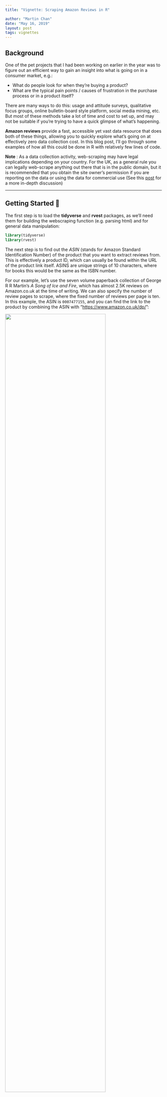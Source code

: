 ```yaml
---
title: "Vignette: Scraping Amazon Reviews in R"

author: "Martin Chan"
date: "May 16, 2019"
layout: post
tags: vignettes
---
```


<section class="main-content">
<div id="background" class="section level2">
<h2>Background</h2>
<p>One of the pet projects that I had been working on earlier in the year was to figure out an efficient way to gain an insight into what is going on in a consumer market, e.g.:</p>
<ul>
<li>What do people look for when they’re buying a product?</li>
<li>What are the typical pain points / causes of frustration in the purchase process or in a product itself?</li>
</ul>
<p>There are many ways to do this: usage and attitude surveys, qualitative focus groups, online bulletin-board style platform, social media mining, etc. But most of these methods take a lot of time and cost to set up, and may not be suitable if you’re trying to have a quick glimpse of what’s happening.</p>
<p><strong>Amazon reviews</strong> provide a fast, accessible yet vast data resource that does both of these things, allowing you to quickly explore what’s going on at effectively zero data collection cost. In this blog post, I’ll go through some examples of how all this could be done in R with relatively few lines of code.</p>
<p><strong>Note</strong> : As a data collection activity, web-scraping may have legal implications depending on your country. For the UK, as a general rule you can legally web-scrape anything out there that is in the public domain, but it is recommended that you obtain the site owner’s permission if you are reporting on the data or using the data for commercial use (See this <a href="https://benbernardblog.com/web-scraping-and-crawling-are-perfectly-legal-right/">post</a> for a more in-depth discussion)</p>
<hr />
</div>
<div id="getting-started" class="section level2">
<h2>Getting Started 🚀</h2>
<p>The first step is to load the <strong>tidyverse</strong> and <strong>rvest</strong> packages, as we’ll need them for building the webscraping function (e.g. parsing html) and for general data manipulation:</p>
<div class="sourceCode" id="cb1"><pre class="sourceCode r"><code class="sourceCode r"><span class="kw">library</span>(tidyverse)<span class="kw">
library</span>(rvest)</code></pre></div>
<p>The next step is to find out the <em>ASIN</em> (stands for Amazon Standard Identification Number) of the product that you want to extract reviews from. This is effectively a product ID, which can usually be found within the URL of the product link itself. ASINS are unique strings of 10 characters, where for books this would be the same as the ISBN number.</p>
<p>For our example, let’s use the seven volume paperback collection of George R R Martin’s <em>A Song of Ice and Fire</em>, which has almost 2.5K reviews on Amazon.co.uk at the time of writing. We can also specify the number of review pages to scrape, where the fixed number of reviews per page is ten. In this example, the ASIN is <code>0007477155</code>, and you can find the link to the product by combining the ASIN with “<a href="https://www.amazon.co.uk/dp/" class="uri">https://www.amazon.co.uk/dp/</a>”:</p>
<p><img src="{{ site.url }}{{ site.baseurl }}\images\amazon_got.PNG" width="80%" /></p>
<p>To my knowledge, the URL structure works the same way for Amazon US and Amazon UK - you can simply change the URL root to make this work for the different websites (replace ‘.co.uk’ with ‘.com’). Whether this will continue to work in the future will be dependent on whether Amazon changes the set-up of the URLs.</p>
<hr />
</div>
<div id="writing-the-review-scraping-function" class="section level2">
<h2>Writing the review scraping function</h2>
<p>The next step is to write the main workhorse function for scraping the reviews.</p>
<p>In essence, what we are trying to achieve is to download the HTML content from the Amazon review page, and then use various html parsing and selector functions to organise the downloaded content into an easily manipulable format.</p>
<p>The <code>read_html()</code> function from the <strong>xml2</strong> package reads the HTML content from a given URL, which you can assign to an object in R (so you don’t have to keep re-downloading the website) and figure out how to extract content from the object.</p>
<p>In this specific example of scraping Amazon reviews, our objective is to get to a table that has the following three basic columns:</p>
<ul>
<li>Title of the Review</li>
<li>Body / Content of the Review</li>
<li>Rating given for the Review</li>
</ul>
<p>The trick is to use a combination of <code>html_nodes()</code> and <code>html_text()</code> from the <strong>rvest</strong> package to lock onto the content that you need (The <strong>rvest</strong> package recommends <a href="http://flukeout.github.io/">this</a> really cool site for learning how to use CSS selectors).</p>
<p>In my function, I assign all the bits of extracted content (review title, review body text, and star rating) into individual objects, and combine them into a tidy tibble to make it easy for data analysis.</p>
<p>Let’s call this function <code>scrape_amazon()</code>, and allow it to take in the ASIN and the page number as the two arguments:</p>

<div class="sourceCode" id="cb2">
<pre class="sourceCode r">
<code class="sourceCode r">
<span class="sourceLine" id="cb2-1" title="1">scrape_amazon &lt;-<span class="st"> </span><span class="cf">function</span>(ASIN, page_num){</span>
<span class="sourceLine" id="cb2-2" title="2">  </span>
<span class="sourceLine" id="cb2-3" title="3">  url_reviews &lt;-<span class="st"> </span><span class="kw">paste0</span>(<span class="st">&quot;https://www.amazon.co.uk/product-reviews/&quot;</span>,ASIN,<span class="st">&quot;/?pageNumber=&quot;</span>,page_num)</span>
<span class="sourceLine" id="cb2-4" title="4">  </span>
<span class="sourceLine" id="cb2-5" title="5">  doc &lt;-<span class="st"> </span><span class="kw">read_html</span>(url_reviews) <span class="co"># Assign results to `doc`</span></span>
<span class="sourceLine" id="cb2-6" title="6">  </span>
<span class="sourceLine" id="cb2-7" title="7">  <span class="co"># Review Title</span></span>
<span class="sourceLine" id="cb2-8" title="8">  doc <span class="op">%&gt;%</span><span class="st"> </span></span>
<span class="sourceLine" id="cb2-9" title="9"><span class="st">    </span><span class="kw">html_nodes</span>(<span class="st">&quot;[class=&#39;a-size-base a-link-normal review-title a-color-base review-title-content a-text-bold&#39;]&quot;</span>) <span class="op">%&gt;%</span></span>
<span class="sourceLine" id="cb2-10" title="10"><span class="st">    </span><span class="kw">html_text</span>() -&gt;<span class="st"> </span>review_title</span>
<span class="sourceLine" id="cb2-11" title="11">  </span>
<span class="sourceLine" id="cb2-12" title="12">  <span class="co"># Review Text</span></span>
<span class="sourceLine" id="cb2-13" title="13">  doc <span class="op">%&gt;%</span><span class="st"> </span></span>
<span class="sourceLine" id="cb2-14" title="14"><span class="st">    </span><span class="kw">html_nodes</span>(<span class="st">&quot;[class=&#39;a-size-base review-text review-text-content&#39;]&quot;</span>) <span class="op">%&gt;%</span></span>
<span class="sourceLine" id="cb2-15" title="15"><span class="st">    </span><span class="kw">html_text</span>() -&gt;<span class="st"> </span>review_text</span>
<span class="sourceLine" id="cb2-16" title="16">  </span>
<span class="sourceLine" id="cb2-17" title="17">  <span class="co"># Number of stars in review</span></span>
<span class="sourceLine" id="cb2-18" title="18">  doc <span class="op">%&gt;%</span></span>
<span class="sourceLine" id="cb2-19" title="19"><span class="st">    </span><span class="kw">html_nodes</span>(<span class="st">&quot;[data-hook=&#39;review-star-rating&#39;]&quot;</span>) <span class="op">%&gt;%</span></span>
<span class="sourceLine" id="cb2-20" title="20"><span class="st">    </span><span class="kw">html_text</span>() -&gt;<span class="st"> </span>review_star</span>
<span class="sourceLine" id="cb2-21" title="21">  </span>
<span class="sourceLine" id="cb2-22" title="22">  <span class="co"># Return a tibble</span></span>
<span class="sourceLine" id="cb2-23" title="23">  <span class="kw">tibble</span>(review_title,</span>
<span class="sourceLine" id="cb2-24" title="24">         review_text,</span>
<span class="sourceLine" id="cb2-25" title="25">         review_star,</span>
<span class="sourceLine" id="cb2-26" title="26">         <span class="dt">page =</span> page_num) <span class="op">%&gt;%</span><span class="st"> </span><span class="kw">return</span>()</span>
<span class="sourceLine" id="cb2-27" title="27">}</span></code></pre></div>
<p>You can then run this function to extract a nice, clean table of reviews:</p>
<div class="sourceCode" id="cb3"><pre class="sourceCode r"><code class="sourceCode r"><span class="sourceLine" id="cb3-1" title="1"><span class="kw">scrape_amazon</span>(<span class="dt">ASIN =</span> <span class="st">&quot;0007477155&quot;</span>, <span class="dt">page_num =</span> <span class="dv">5</span>) <span class="op">%&gt;%</span></span>
<span class="sourceLine" id="cb3-2" title="2"><span class="st">  </span><span class="kw">head</span>()</span></code></pre></div>


<pre><code>## # A tibble: 6 x 4
##   review_title                review_text                review_star   page
##   &lt;chr&gt;                       &lt;chr&gt;                      &lt;chr&gt;        &lt;dbl&gt;
## 1 &quot;Fantastic!\n        &quot;      &quot;Absolutely loved the ser~ 5.0 out of ~     5
## 2 &quot;Brilliant audio books\n  ~ &quot;Delivered well packaged ~ 5.0 out of ~     5
## 3 &quot;Epic!\n        &quot;           &quot;I don&#39;t normally read mu~ 4.0 out of ~     5
## 4 &quot;At 2,000 pages plus I am ~ &quot;I have two confessions t~ 4.0 out of ~     5
## 5 &quot;Great value for a good co~ &quot;I bought &#39;Game of Throne~ 5.0 out of ~     5
## 6 &quot;everybody who has read or~ &quot;Well, everybody who has ~ 5.0 out of ~     5</code></pre>
<hr />
</div>
<div id="avoiding-bot-detection" class="section level2">
<h2>Avoiding bot detection</h2>
<p>Now that we’ve written the main web scraping function, we can add in some complexity: specifically, we can introduce systematic delays in between the HTML reads to avoid overloading web servers in a short space of time, which at the same time also helps avoid yourself being picked up as ‘suspicious webscraping behaviour’.</p>
<p>There are three parts to this anti-bot-detection charade:</p>
<ol style="list-style-type: decimal">
<li>You can instruct R to take a three second break between each HTML read by using the <code>Sys.sleep()</code> function.</li>
<li>You can use the modulus operator <code>%%</code> to get R to take extra long breaks every x number of scrapes (to make this appear even less suspicious for a bot detector).</li>
<li>The third and final part to this is that you can also create a system where you scrape a sequence of pages in <em>random</em> order - e.g. instead of scraping pages 1 - 2 - 3, you can scrape in the order of 2 - 3 - 1.</li>
</ol>
<p><strong>Confession</strong>: I’m personally not 100% sure how useful or necessary all this is in avoiding bot detection (<strong>#rstatsuperstition</strong>), but I tend to include these measures anyway as they’re quite simple and fun to do…</p>
<p>After you’ve set this all up, you can use <code>lapply()</code> to loop through the page ranges:</p>
<div class="sourceCode" id="cb5"><pre class="sourceCode r"><code class="sourceCode r"><a class="sourceLine" id="cb5-1" title="1">ASIN &lt;-<span class="st"> &quot;0007477155&quot;</span> <span class="co"># Specify ASIN</span></a>
<a class="sourceLine" id="cb5-2" title="2">page_range &lt;-<span class="st"> </span><span class="dv">1</span><span class="op">:</span><span class="dv">10</span> <span class="co"># Let&#39;s say we want to scrape pages 1 to 10</span></a>
<a class="sourceLine" id="cb5-3" title="3"></a>
<a class="sourceLine" id="cb5-4" title="4"><span class="co"># Create a table that scrambles page numbers using `sample()`</span></a>
<a class="sourceLine" id="cb5-5" title="5"><span class="co"># For randomising page reads!</span></a>
<a class="sourceLine" id="cb5-6" title="6">match_key &lt;-<span class="st"> </span><span class="kw">tibble</span>(<span class="dt">n =</span> page_range,</a>
<a class="sourceLine" id="cb5-7" title="7">                    <span class="dt">key =</span> <span class="kw">sample</span>(page_range,<span class="kw">length</span>(page_range)))</a>
<a class="sourceLine" id="cb5-8" title="8"></a>
<a class="sourceLine" id="cb5-9" title="9"><span class="kw">lapply</span>(page_range, <span class="cf">function</span>(i){</a>
<a class="sourceLine" id="cb5-10" title="10">  j &lt;-<span class="st"> </span>match_key[match_key<span class="op">$</span>n<span class="op">==</span>i,]<span class="op">$</span>key</a>
<a class="sourceLine" id="cb5-11" title="11"></a>
<a class="sourceLine" id="cb5-12" title="12">  <span class="kw">message</span>(<span class="st">&quot;Getting page &quot;</span>,i, <span class="st">&quot; of &quot;</span>,<span class="kw">length</span>(page_range), <span class="st">&quot;; Actual: page &quot;</span>,j) <span class="co"># Progress bar</span></a>
<a class="sourceLine" id="cb5-13" title="13"></a>
<a class="sourceLine" id="cb5-14" title="14">  <span class="kw">Sys.sleep</span>(<span class="dv">3</span>) <span class="co"># Take a three second break</span></a>
<a class="sourceLine" id="cb5-15" title="15"></a>
<a class="sourceLine" id="cb5-16" title="16">  <span class="cf">if</span>((i <span class="op">%%</span><span class="st"> </span><span class="dv">3</span>) <span class="op">==</span><span class="st"> </span><span class="dv">0</span>){ <span class="co"># After every three scrapes... take another two second break</span></a>
<a class="sourceLine" id="cb5-17" title="17">    </a>
<a class="sourceLine" id="cb5-18" title="18">    <span class="kw">message</span>(<span class="st">&quot;Taking a break...&quot;</span>) <span class="co"># Prints a &#39;taking a break&#39; message on your console</span></a>
<a class="sourceLine" id="cb5-19" title="19">    </a>
<a class="sourceLine" id="cb5-20" title="20">    <span class="kw">Sys.sleep</span>(<span class="dv">2</span>) <span class="co"># Take an additional two second break</span></a>
<a class="sourceLine" id="cb5-21" title="21">  }</a>
<a class="sourceLine" id="cb5-22" title="22">  <span class="kw">scrape_amazon</span>(<span class="dt">ASIN =</span> ASIN, <span class="dt">page_num =</span> j) <span class="co"># Scrape</span></a>
<a class="sourceLine" id="cb5-23" title="23">}) -&gt;<span class="st"> </span>output_list</a></code></pre></div>
<p>My R console looks like this, with the progress message: <img src="{{ site.url }}{{ site.baseurl }}\images\amazon_console.PNG" width="80%" /> —</p>
</div>
<div id="what-do-i-do-with-the-results" class="section level2">
<h2>What do I do with the results?</h2>
<p>The analytical possibilities are quite endless: word clouds, n-gram analysis, sentiment analysis, network diagrams… and definitely a topic for a separate post. To end the post, here is a quick demo of what you can easily do with ten lines of code!</p>
<div class="sourceCode" id="cb6"><pre class="sourceCode r"><code class="sourceCode r"><a class="sourceLine" id="cb6-1" title="1"><span class="kw">library</span>(tidytext)</a>
<a class="sourceLine" id="cb6-2" title="2"><span class="kw">library</span>(wordcloud)</a>
<a class="sourceLine" id="cb6-3" title="3"></a>
<a class="sourceLine" id="cb6-4" title="4">output_list <span class="op">%&gt;%</span><span class="st"> </span></a>
<a class="sourceLine" id="cb6-5" title="5"><span class="st">  </span><span class="kw">bind_rows</span>() <span class="op">%&gt;%</span></a>
<a class="sourceLine" id="cb6-6" title="6"><span class="st">  </span><span class="kw">unnest_tokens</span>(<span class="dt">output =</span> <span class="st">&quot;word&quot;</span>, <span class="dt">input =</span> <span class="st">&quot;review_text&quot;</span>, <span class="dt">token =</span> <span class="st">&quot;words&quot;</span>) <span class="op">%&gt;%</span></a>
<a class="sourceLine" id="cb6-7" title="7"><span class="st">  </span><span class="kw">count</span>(word) <span class="op">%&gt;%</span></a>
<a class="sourceLine" id="cb6-8" title="8"><span class="st">  </span><span class="kw">filter</span>(<span class="op">!</span>(word <span class="op">%in%</span><span class="st"> </span><span class="kw">c</span>(<span class="st">&quot;book&quot;</span>,<span class="st">&quot;books&quot;</span>))) <span class="op">%&gt;%</span></a>
<a class="sourceLine" id="cb6-9" title="9"><span class="st">  </span><span class="kw">anti_join</span>(tidytext<span class="op">::</span>stop_words, <span class="dt">by =</span> <span class="st">&quot;word&quot;</span>) -&gt;<span class="st"> </span>word_tb</a>
<a class="sourceLine" id="cb6-10" title="10"></a>
<a class="sourceLine" id="cb6-11" title="11">wordcloud<span class="op">::</span><span class="kw">wordcloud</span>(<span class="dt">words =</span> word_tb<span class="op">$</span>word, <span class="dt">freq =</span> word_tb<span class="op">$</span>n)</a></code></pre></div>
<p><img src="{{ site.url }}{{ site.baseurl }}/knitr_files/Webscraping_Amazon_16-05-19_files/figure-html/wordcloud-1.png" /><!-- --></p>
</div>
</section>
